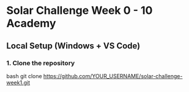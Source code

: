 #  Solar Challenge Week 0 - 10 Academy

## Local Setup (Windows + VS Code)

### 1. Clone the repository
bash
git clone https://github.com/YOUR_USERNAME/solar-challenge-week1.git
